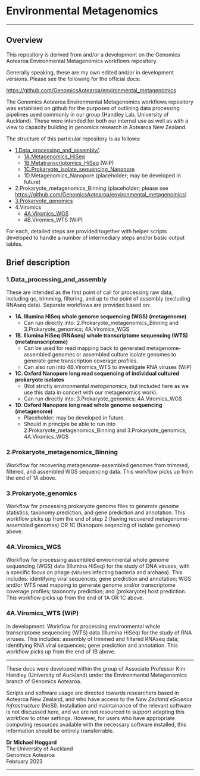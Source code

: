 # Environmental Metagenomics

----

## Overview

This repository is derived from and/or a development on the Genomics Aotearoa Environmental Metagenomics workflows repository. 

Generally speaking, these are my own edited and/or in development versions. Please see the following for the official docs: 

https://github.com/GenomicsAotearoa/environmental_metagenomics 

The Genomics Aotearoa Environmental Metagenomics workflows repository was establised on github for the purposes of outlining data processing pipelines used commonly in our group (Handley Lab, University of Auckland). These were intended for both our internal use as well as with a view to capacity building in genomics research in Aotearoa New Zealand.

The structure of this particular repository is as follows:

* [1.Data_processing_and_assembly/](https://github.com/mlhoggard/Environmental_Metagenomics/tree/main/1.Data_processing_and_assembly):  
  * [1A.Metagenomics_HiSeq](https://github.com/mlhoggard/Environmental_Metagenomics/tree/main/1.Data_processing_and_assembly/1A.Metagenomics_HiSeq)
  * [1B.Metatranscriptomics_HiSeq](https://github.com/mlhoggard/Environmental_Metagenomics/tree/main/1.Data_processing_and_assembly/1B.Metatranscriptomics_HiSeq) (WiP)
  * [1C.Prokaryote_isolate_sequencing_Nanopore](https://github.com/mlhoggard/Environmental_Metagenomics/tree/main/1.Data_processing_and_assembly/1C.Prokaryote_isolate_sequencing_Nanopore)
  * 1D.Metagenomics_Nanopore (placeholder; may be developed in future)
* 2.Prokaryote_metagenomics_Binning (placeholder; please see https://github.com/GenomicsAotearoa/environmental_metagenomics)
* [3.Prokaryote_genomics](https://github.com/mlhoggard/Environmental_Metagenomics/tree/main/3.Prokaryote_genomics)
* 4.Viromics
  * [4A.Viromics_WGS](https://github.com/mlhoggard/Environmental_Metagenomics/tree/main/4.Viromics_WGS)
  * 4B.Viromics_WTS (WiP)  

For each, detailed steps are provided together with helper scripts developed to handle a number of intermediary steps and/or basic output tables. 

## Brief description

### 1.Data_processing_and_assembly

These are intended as the first point of call for processing raw data, including qc, trimming, filtering, and up to the point of assembly (excluding RNAseq data). Separate workflows are provided based on: 

* **1A. Illumina HiSeq whole genome sequencing (WGS) (metagenome)**
  * Can run directly into: 2.Prokaryote_metagenomics_Binning and 3.Prokaryote_genomics; 4A.Viromics_WGS
* **1B. Illumina HiSeq (RNAseq) whole transcriptome sequencing (WTS) (metatranscriptome)**
  * Can be used for read mapping back to generated metagenome-assembled genomes or assembled culture isolate genomes to generate gene transcription coverage profiles.
  * Can also run into 4B.Viromics_WTS to investigate RNA viruses (WiP)
* **1C. Oxford Nanopore long read sequencing of individual cultured prokaryote isolates** 
  * (Not strictly environmental *metagenomics*, but included here as we use this data in concert with our metagenomics work).
  * Can run directly into: 3.Prokaryote_genomics; 4A.Viromics_WGS
* **1D. Oxford Nanopore long read whole genome sequencing (metagenome)**
  * Placeholder; may be developed in future. 
  * Should in principle be able to run into 2.Prokaryote_metagenomics_Binning and 3.Prokaryote_genomics; 4A.Viromics_WGS

### 2.Prokaryote_metagenomics_Binning

Workflow for recovering metagenome-assembled genomes from trimmed, filtered, and assembled WGS sequencing data. This workflow picks up from the end of 1A above. 

### 3.Prokaryote_genomics

Workflow for processing prokaryote genome files to generate genome statistics, taxonomy prediction, and gene prediction and annotation. This workflow picks up from the end of step 2 (having recovered metagenome-assembled genomes) OR 1C (Nanopore seqencing of isolate genomes) above.

### 4A.Viromics_WGS

Workflow for processing assembled environmental whole genome sequencing (WGS) data (Illumina HiSeq) for the study of DNA viruses, with a specific focus on phage (viruses infecting bacteria and archaea). This includes: identifying viral sequences; gene prediction and annotation; WGS and/or WTS read mapping to generate genome and/or transcriptome coverage profiles; taxonomy prediction; and (prokaryote) host prediction. This workflow picks up from the end of 1A OR 1C above. 

### 4A.Viromics_WTS (WiP)

In development: Workflow for processing environmental whole transcriptome sequencing (WTS) data (Illumina HiSeq) for the study of RNA viruses. This includes: assembly of trimmed and filtered RNAseq data; identifying RNA viral sequences; gene prediction and annotation. This workflow picks up from the end of 1B above. 

----

These docs were developed within the group of Associate Professor Kim Handley (University of Auckland) under the Environmental Metagenomics branch of Genomics Aotearoa. 

Scripts and software usage are directed towards researchers based in Aotearoa New Zealand, and who have access to the *New Zealand eScience Infrastructure* (NeSI). Installation and maintainance of the relevant software is not discussed here, and we are not resourced to support adapting this workflow to other settings. However, for users who have appropriate computing resources available with the necessary software installed, this information should be entirely transferrable.

**Dr Michael Hoggard**<BR>
The University of Auckland <BR>
Genomics Aotearoa<BR>
February 2023

----
